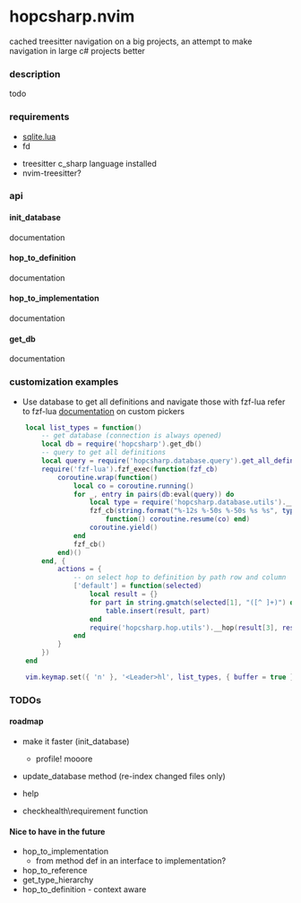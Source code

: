 # hopcsharp.nvim


cached treesitter navigation on a big projects, an attempt to make navigation in large c# projects better

### description
todo

### requirements

- [sqlite.lua](https://github.com/lrangell/sql.nvim)
- fd
* treesitter c_sharp language installed
* nvim-treesitter?


### api

#### init_database
documentation

#### hop_to_definition
documentation

#### hop_to_implementation
documentation

#### get_db
documentation


### customization examples

* Use database to get all definitions and navigate those with fzf-lua
refer to fzf-lua [documentation](https://github.com/ibhagwan/fzf-lua/wiki/Advanced#fzf-exec-cont-tbl) on custom pickers

```lua
    local list_types = function()
        -- get database (connection is always opened)
        local db = require('hopcsharp').get_db()
        -- query to get all definitions
        local query = require('hopcsharp.database.query').get_all_definitions
        require('fzf-lua').fzf_exec(function(fzf_cb)
            coroutine.wrap(function()
                local co = coroutine.running()
                for _, entry in pairs(db:eval(query)) do
                    local type = require('hopcsharp.database.utils').__get_type_name(entry.type)
                    fzf_cb(string.format("%-12s %-50s %-50s %s %s", type, entry.name, entry.path, entry.row, entry.column),
                        function() coroutine.resume(co) end)
                    coroutine.yield()
                end
                fzf_cb()
            end)()
        end, {
            actions = {
                -- on select hop to definition by path row and column
                ['default'] = function(selected)
                    local result = {}
                    for part in string.gmatch(selected[1], "([^ ]+)") do
                        table.insert(result, part)
                    end
                    require('hopcsharp.hop.utils').__hop(result[3], result[4] + 1, result[5])
                end
            }
        })
    end

    vim.keymap.set({ 'n' }, '<Leader>hl', list_types, { buffer = true })
```


### TODOs

#### roadmap

* make it faster (init_database)
    * profile! mooore

* update_database method (re-index changed files only)

* help

* checkhealth\requirement function

#### Nice to have in the future

* hop_to_implementation
    * from method def in an interface to implementation?
* hop_to_reference
* get_type_hierarchy
* hop_to_definition - context aware

